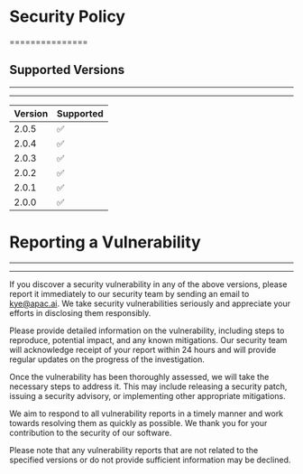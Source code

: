 # Security Policy
===============

## Supported Versions
------------------

* * * * *

| Version | Supported |
| --- | --- |
| 2.0.5 | :white_check_mark: |
| 2.0.4 | :white_check_mark: |
| 2.0.3 | :white_check_mark: |
| 2.0.2 | :white_check_mark: |
| 2.0.1 | :white_check_mark: |
| 2.0.0 | :white_check_mark: |

# Reporting a Vulnerability
-------------------------

* * * * *

If you discover a security vulnerability in any of the above versions, please report it immediately to our security team by sending an email to kye@apac.ai. We take security vulnerabilities seriously and appreciate your efforts in disclosing them responsibly.

Please provide detailed information on the vulnerability, including steps to reproduce, potential impact, and any known mitigations. Our security team will acknowledge receipt of your report within 24 hours and will provide regular updates on the progress of the investigation.

Once the vulnerability has been thoroughly assessed, we will take the necessary steps to address it. This may include releasing a security patch, issuing a security advisory, or implementing other appropriate mitigations.

We aim to respond to all vulnerability reports in a timely manner and work towards resolving them as quickly as possible. We thank you for your contribution to the security of our software.

Please note that any vulnerability reports that are not related to the specified versions or do not provide sufficient information may be declined.

